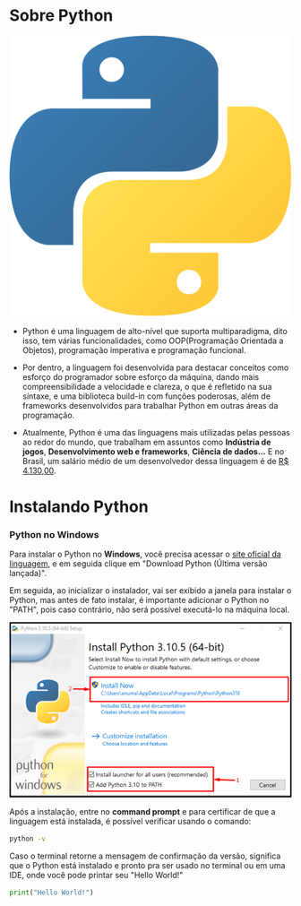 # Sobre Python

![Símbolo do Python](https://github.com/ArthurOReis/Python-for-dummies/blob/main/python1/5848152fcef1014c0b5e4967.png)


* Python é uma linguagem de alto-nível que suporta multiparadigma, dito isso, tem várias funcionalidades, como OOP(Programação Orientada a Objetos), programação imperativa e programação funcional.

* Por dentro, a linguagem foi desenvolvida para destacar conceitos como esforço do programador sobre esforço da máquina, dando mais compreensibilidade a velocidade e clareza, o que é refletido na sua síntaxe, e uma biblioteca build-in com funções poderosas, além de frameworks desenvolvidos para trabalhar Python em outras áreas da programação.

* Atualmente, Python é uma das linguagens mais utilizadas pelas pessoas ao redor do mundo, que trabalham em assuntos como **Indústria de jogos**, **Desenvolvimento web e frameworks**, **Ciência de dados...** E no Brasil, um salário médio de um desenvolvedor dessa linguagem é de [R$ 4.130,00](https://www.vagas.com.br/cargo/desenvolvedor-python).

# Instalando Python

### Python no Windows

Para instalar o Python no **Windows**, você precisa acessar o [site oficial da linguagem](https://www.python.org/downloads/), e em seguida clique em "Download Python (Última versão lançada)".

Em seguida, ao inicializar o instalador, vai ser exibido a janela para instalar o Python, mas antes de fato instalar, é importante adicionar o Python no "PATH", pois caso contrário, não será possível executá-lo na máquina local.

![Instalador do Python](https://github.com/ArthurOReis/Python-for-dummies/blob/main/How-to-Add-Python-to-Windows-Path-3.webp)

Após a instalação, entre no **command prompt** e para certificar de que a linguagem está instalada, é possível verificar usando o comando:

~~~cmd
python -v
~~~

Caso o terminal retorne a mensagem de confirmação da versão, significa que o Python está instalado e pronto pra ser usado no terminal ou em uma IDE, onde você pode printar seu "Hello World!"

~~~python
print("Hello World!")
~~~
